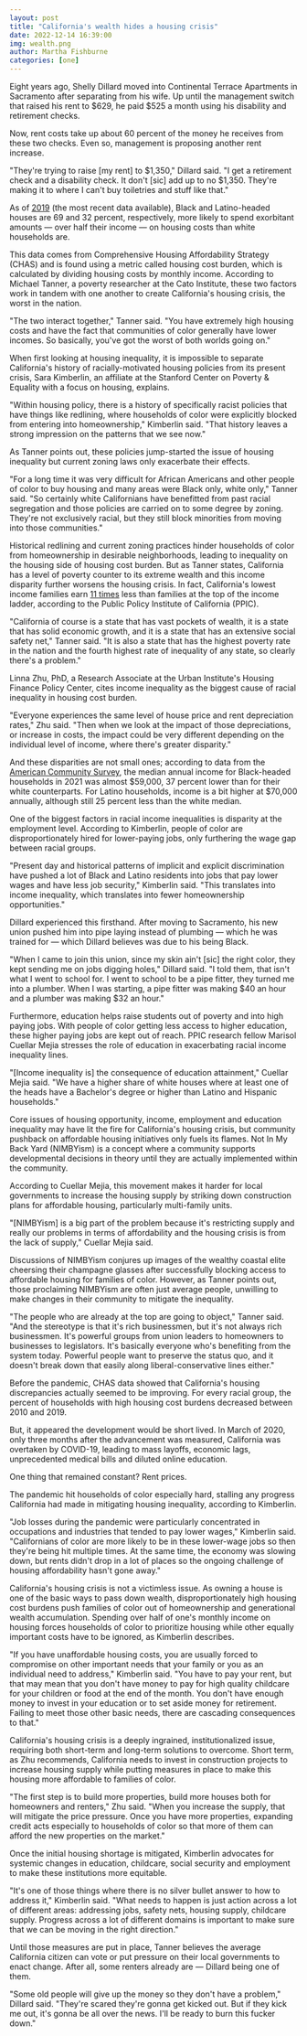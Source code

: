 ```yaml
---
layout: post
title: "California's wealth hides a housing crisis"
date: 2022-12-14 16:39:00
img: wealth.png
author: Martha Fishburne
categories: [one]
---
```



Eight years ago, Shelly Dillard moved into Continental Terrace Apartments in Sacramento after separating from his wife. Up until the management switch that raised his rent to $629, he paid $525 a month using his disability and retirement checks. 

Now, rent costs take up about 60 percent of the money he receives from these two checks. Even so, management is proposing another rent increase. 

"They're trying to raise [my rent] to $1,350," Dillard said. "I get a retirement check and a disability check. It don't [sic] add up to no $1,350. They're making it to where I can't buy toiletries and stuff like that." 

As of [2019](https://www.huduser.gov/portal/datasets/cp.html#2006-2019_data) (the most recent data available), Black and Latino-headed houses are 69 and 32 percent, respectively, more likely to spend exorbitant amounts — over half their income — on housing costs than white households are.

<div class="flourish-embed flourish-chart" data-src="visualisation/12099370"><script src="https://public.flourish.studio/resources/embed.js"></script></div>

This data comes from Comprehensive Housing Affordability Strategy (CHAS) and is found using a metric called housing cost burden, which is calculated by dividing housing costs by monthly income. According to Michael Tanner, a poverty researcher at the Cato Institute, these two factors work in tandem with one another to create California's housing crisis, the worst in the nation. 

"The two interact together," Tanner said. "You have extremely high housing costs and have the fact that communities of color generally have lower incomes. So basically, you've got the worst of both worlds going on."

When first looking at housing inequality, it is impossible to separate California's history of racially-motivated housing policies from its present crisis, Sara Kimberlin, an affiliate at the Stanford Center on Poverty & Equality with a focus on housing, explains.

"Within housing policy, there is a history of specifically racist policies that have things like redlining, where households of color were explicitly blocked from entering into homeownership," Kimberlin said. "That history leaves a strong impression on the patterns that we see now."

As Tanner points out, these policies jump-started the issue of housing inequality but current zoning laws only exacerbate their effects.

"For a long time it was very difficult for African Americans and other people of color to buy housing and many areas were Black only, white only," Tanner said. "So certainly white Californians have benefitted from past racial segregation and those policies are carried on to some degree by zoning. They're not exclusively racial, but they still block minorities from moving into those communities." 

Historical redlining and current zoning practices hinder households of color from homeownership in desirable neighborhoods, leading to inequality on the housing side of housing cost burden. But as Tanner states, California has a level of poverty counter to its extreme wealth and this income disparity further worsens the housing crisis. In fact, California's lowest income families earn [11 times](https://www.ppic.org/publication/income-inequality-in-california/#:~:text=Income%20inequality%20is%20a%20major%20concern%20in%20California.&text=Families%20at%20the%20top%20of,and%2010th%20percentiles%2C%20respectively) less than families at the top of the income ladder, according to the Public Policy Institute of California (PPIC). 

"California of course is a state that has vast pockets of wealth, it is a state that has solid economic growth, and it is a state that has an extensive social safety net," Tanner said. "It is also a state that has the highest poverty rate in the nation and the fourth highest rate of inequality of any state, so clearly there's a problem."

Linna Zhu, PhD, a Research Associate at the Urban Institute's Housing Finance Policy Center, cites income inequality as the biggest cause of racial inequality in housing cost burden.

"Everyone experiences the same level of house price and rent depreciation rates," Zhu said. "Then when we look at the impact of those depreciations, or increase in costs, the impact could be very different depending on the individual level of income, where there's greater disparity."

And these disparities are not small ones; according to data from the [American Community Survey](https://data.census.gov/table?q=median+household+income&t=Hispanic+or+Latino&g=0400000US06&y=2021&tid=ACSST1Y2021.S1903), the median annual income for Black-headed households in 2021 was almost $59,000, 37 percent lower than for their white counterparts. For Latino households, income is a bit higher at $70,000 annually, although still 25 percent less than the white median. 

<div class="flourish-embed" data-src="visualisation/12099674"><script src="https://public.flourish.studio/resources/embed.js"></script></div>

One of the biggest factors in racial income inequalities is disparity at the employment level. According to Kimberlin, people of color are disproportionately hired for lower-paying jobs, only furthering the wage gap between racial groups. 

"Present day and historical patterns of implicit and explicit discrimination have pushed a lot of Black and Latino residents into jobs that pay lower wages and have less job security," Kimberlin said. "This translates into income inequality, which translates into fewer homeownership opportunities."

Dillard experienced this firsthand. After moving to Sacramento, his new union pushed him into pipe laying instead of plumbing — which he was trained for — which Dillard believes was due to his being Black. 

"When I came to join this union, since my skin ain't [sic] the right color, they kept sending me on jobs digging holes," Dillard said. "I told them, that isn't what I went to school for. I went to school to be a pipe fitter, they turned me into a plumber. When I was starting, a pipe fitter was making $40 an hour and a plumber was making $32 an hour."

Furthermore, education helps raise students out of poverty and into high paying jobs. With people of color getting less access to higher education, these higher paying jobs are kept out of reach. PPIC research fellow Marisol Cuellar Mejia stresses the role of education in exacerbating racial income inequality lines. 

"[Income inequality is] the consequence of education attainment," Cuellar Mejia said. "We have a higher share of white houses where at least one of the heads have a Bachelor's degree or higher than Latino and Hispanic households."

Core issues of housing opportunity, income, employment and education inequality may have lit the fire for California's housing crisis, but community pushback on affordable housing initiatives only fuels its flames. Not In My Back Yard (NIMBYism) is a concept where a community supports developmental decisions in theory until they are actually implemented within the community. 

According to Cuellar Mejia, this movement makes it harder for local governments to increase the housing supply by striking down construction plans for affordable housing, particularly multi-family units. 

"[NIMBYism] is a big part of the problem because it's restricting supply and really our problems in terms of affordability and the housing crisis is from the lack of supply," Cuellar Mejia said.

Discussions of NIMBYism conjures up images of the wealthy coastal elite cheersing their champagne glasses after successfully blocking access to affordable housing for families of color. However, as Tanner points out, those proclaiming NIMBYism are often just average people, unwilling to make changes in their community to mitigate the inequality. 

"The people who are already at the top are going to object," Tanner said. "And the stereotype is that it's rich businessmen, but it's not always rich businessmen. It's powerful groups from union leaders to homeowners to businesses to legislators. It's basically everyone who's benefiting from the system today. Powerful people want to preserve the status quo, and it doesn't break down that easily along liberal-conservative lines either."

Before the pandemic, CHAS data showed that California's housing discrepancies actually seemed to be improving. For every racial group, the percent of households with high housing cost burdens decreased between 2010 and 2019.

<div class="flourish-embed flourish-chart" data-src="visualisation/12099847"><script src="https://public.flourish.studio/resources/embed.js"></script></div>

But, it appeared the development would be short lived. In March of 2020, only three months after the advancement was measured, California was overtaken by COVID-19, leading to mass layoffs, economic lags, unprecedented medical bills and diluted online education. 

One thing that remained constant? Rent prices. 

The pandemic hit households of color especially hard, stalling any progress California had made in mitigating housing inequality, according to Kimberlin. 

"Job losses during the pandemic were particularly concentrated in occupations and industries that tended to pay lower wages," Kimberlin said. "Californians of color are more likely to be in these lower-wage jobs so then they're being hit multiple times. At the same time, the economy was slowing down, but rents didn't drop in a lot of places so the ongoing challenge of housing affordability hasn't gone away."

California's housing crisis is not a victimless issue. As owning a house is one of the basic ways to pass down wealth, disproportionately high housing cost burdens push families of color out of homeownership and generational wealth accumulation. Spending over half of one's monthly income on housing forces households of color to prioritize housing while other equally important costs have to be ignored, as Kimberlin describes. 

"If you have unaffordable housing costs, you are usually forced to compromise on other important needs that your family or you as an individual need to address," Kimberlin said. "You have to pay your rent, but that may mean that you don't have money to pay for high quality childcare for your children or food at the end of the month. You don't have enough money to invest in your education or to set aside money for retirement. Failing to meet those other basic needs, there are cascading consequences to that."

California's housing crisis is a deeply ingrained, institutionalized issue, requiring both short-term and long-term solutions to overcome. Short term, as Zhu recommends, California needs to invest in construction projects to increase housing supply while putting measures in place to make this housing more affordable to families of color. 

"The first step is to build more properties, build more houses both for homeowners and renters," Zhu said. "When you increase the supply, that will mitigate the price pressure. Once you have more properties, expanding credit acts especially to households of color so that more of them can afford the new properties on the market."

Once the initial housing shortage is mitigated, Kimberlin advocates for systemic changes in education, childcare, social security and employment to make these institutions more equitable. 

"It's one of those things where there is no silver bullet answer to how to address it," Kimberlin said. "What needs to happen is just action across a lot of different areas: addressing jobs, safety nets, housing supply, childcare supply. Progress across a lot of different domains is important to make sure that we can be moving in the right direction."

Until those measures are put in place, Tanner believes the average California citizen can vote or put pressure on their local governments to enact change. After all, some renters already are — Dillard being one of them.

"Some old people will give up the money so they don't have a problem," Dillard said. "They're scared they're gonna get kicked out. But if they kick me out, it's gonna be all over the news. I'll be ready to burn this fucker down."